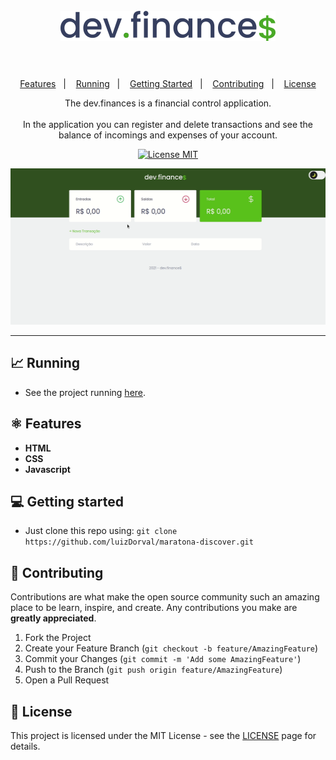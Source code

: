 <h1 align="center">
<br>
  <img src="./assets/logoDark.svg" alt="Logo Dev Finance">
<br>
<br>
</h1>

<p align="center">
  <a href="#-features">Features</a>&nbsp;&nbsp;&nbsp;|&nbsp;&nbsp;&nbsp;
  <a href="#-running">Running</a>&nbsp;&nbsp;&nbsp;|&nbsp;&nbsp;&nbsp;
  <a href="#-getting-started">Getting Started</a>&nbsp;&nbsp;&nbsp;|&nbsp;&nbsp;&nbsp;
  <a href="#-contributing">Contributing</a>&nbsp;&nbsp;&nbsp;|&nbsp;&nbsp;&nbsp;
  <a href="#memo-license">License</a>
</p>


<p align="center">The dev.finances is a financial control application.<br><br>
In the application you can register and delete transactions and see the balance of incomings and expenses of your account.</p>

<p align="center">
  <a href="https://opensource.org/licenses/MIT">
    <img src="https://img.shields.io/badge/License-MIT-green.svg" alt="License MIT">
  </a>
</p>
<div  align="center">
  <img src="./assets/demo.gif" height="250">
</div>
<hr />


## 📈 Running

 - See the project running <a href="https://maratona-discover-01-two.vercel.app/">here</a>.
## ⚛ Features

- **HTML**
- **CSS**
- **Javascript**
## 💻 Getting started

 - Just clone this repo using: `git clone https://github.com/luizDorval/maratona-discover.git`

## 🤝 Contributing

Contributions are what make the open source community such an amazing place to be learn, inspire, and create. Any contributions you make are **greatly appreciated**.

1. Fork the Project
2. Create your Feature Branch (`git checkout -b feature/AmazingFeature`)
3. Commit your Changes (`git commit -m 'Add some AmazingFeature'`)
4. Push to the Branch (`git push origin feature/AmazingFeature`)
5. Open a Pull Request

## :memo: License

This project is licensed under the MIT License - see the [LICENSE](https://opensource.org/licenses/MIT) page for details.
